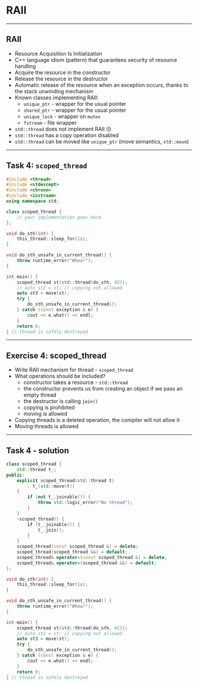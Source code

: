 <!-- .slide: data-background="#111111" -->

# RAII

___

## RAII

* <!-- .element: class="fragment fade-in" --> Resource Acquisition Is Initialization
* <!-- .element: class="fragment fade-in" --> C++ language idiom (pattern) that guarantees security of resource handling
* <!-- .element: class="fragment fade-in" --> Acquire the resource in the constructor
* <!-- .element: class="fragment fade-in" --> Release the resource in the destructor
* <!-- .element: class="fragment fade-in" --> Automatic release of the resource when an exception occurs, thanks to the stack unwinding mechanism
* <!-- .element: class="fragment fade-in" --> Known classes implementing RAII:
  * <!-- .element: class="fragment fade-in" --> <code>unique_ptr</code> - wrapper for the usual pointer
  * <!-- .element: class="fragment fade-in" --> <code>shared_ptr</code> - wrapper for the usual pointer
  * <!-- .element: class="fragment fade-in" --> <code>unique_lock</code> - wrapper on <code>mutex</code>
  * <!-- .element: class="fragment fade-in" --> <code>fstream</code> - file wrapper
* <!-- .element: class="fragment fade-in" --> <code>std::thread</code> does not implement RAII 😔
* <!-- .element: class="fragment fade-in" --> <code>std::thread</code> has a copy operation disabled
* <!-- .element: class="fragment fade-in" --> <code>std::thread</code> can be moved like <code>unique_ptr</code> (move semantics, <code>std::move</code>)

___
<!-- .slide: style="font-size: 0.8em" -->

## Task 4: `scoped_thread`

```cpp
#include <thread>
#include <stdexcept>
#include <chrono>
#include <iostream>
using namespace std;

class scoped_thread {
    // your implementation goes here
};

void do_sth(int) {
    this_thread::sleep_for(1s);
}

void do_sth_unsafe_in_current_thread() {
    throw runtime_error("Whoa!");
}

int main() {
    scoped_thread st(std::thread(do_sth, 42));
    // auto st2 = st; // copying not allowed
    auto st3 = move(st);
    try {
        do_sth_unsafe_in_current_thread();
    } catch (const exception & e) {
        cout << e.what() << endl;
    }
    return 0;
} // thread is safely destroyed
```

___

## Exercise 4: scoped_thread

* <!-- .element: class="fragment fade-in" --> Write RAII mechanism for thread - <code>scoped_thread</code>
* <!-- .element: class="fragment fade-in" --> What operations should be included?
  * <!-- .element: class="fragment fade-in" --> constructor takes a resource - <code>std::thread</code>
  * <!-- .element: class="fragment fade-in" --> the constructor prevents us from creating an object if we pass an empty thread
  * <!-- .element: class="fragment fade-in" --> the destructor is calling <code>join()</code>
  * <!-- .element: class="fragment fade-in" --> copying is prohibited
  * <!-- .element: class="fragment fade-in" --> moving is allowed
* <!-- .element: class="fragment fade-in" --> Copying threads is a deleted operation, the compiler will not allow it
* <!-- .element: class="fragment fade-in" --> Moving threads is allowed

___
<!-- .slide: style="font-size: 0.8em" -->

## Task 4 - solution

```cpp
class scoped_thread {
    std::thread t_;
public:
    explicit scoped_thread(std::thread t)
        : t_(std::move(t))
    {
        if (not t_.joinable()) {
            throw std::logic_error("No thread");
        }
    }
    ~scoped_thread() {
        if (t_.joinable()) {
            t_.join();
        }
    }
    scoped_thread(const scoped_thread &) = delete;
    scoped_thread(scoped_thread &&) = default;
    scoped_thread& operator=(const scoped_thread &) = delete;
    scoped_thread& operator=(scoped_thread &&) = default;
};

void do_sth(int) {
    this_thread::sleep_for(1s);
}

void do_sth_unsafe_in_current_thread() {
    throw runtime_error("Whoa!");
}

int main() {
    scoped_thread st(std::thread(do_sth, 42));
    // auto st2 = st; // copying not allowed
    auto st3 = move(st);
    try {
        do_sth_unsafe_in_current_thread();
    } catch (const exception & e) {
        cout << e.what() << endl;
    }
    return 0;
} // thread is safely destroyed
```
